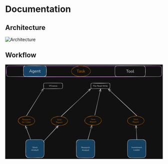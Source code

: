 # Documentation

## Architecture

![Architecture](../assets/investment-report-generator-architecture.png)

## Workflow

![Workflow - Dark Mode](../assets/investment-report-generator-workflow-dark.png)

<!-- Light Mode
![Workflow - Light Mode](../assets/investment-report-generator-workflow-light.png)
-->
